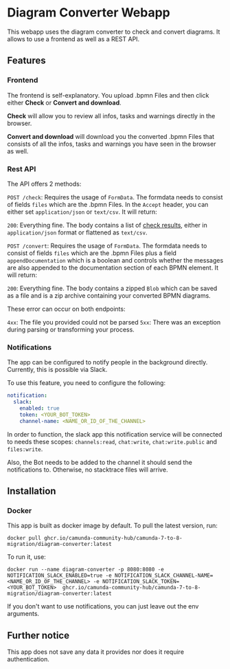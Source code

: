 # Diagram Converter Webapp

This webapp uses the diagram converter to check and convert diagrams. It allows to use a frontend as well as a REST API.

## Features

### Frontend

The frontend is self-explanatory. You upload .bpmn Files and then click either **Check** or **Convert and download**.

**Check** will allow you to review all infos, tasks and warnings directly in the browser.

**Convert and download** will download you the converted .bpmn Files that consists of all the infos, tasks and warnings you have seen in the browser as well.

### Rest API

The API offers 2 methods:

`POST /check`: Requires the usage of `FormData`. The formdata needs to consist of fields `files` which are the .bpmn Files. In the `Accept` header, you can either set `application/json` or `text/csv`. It will return:

`200`: Everything fine. The body contains a list of [check results](./../core/src/main/java/org/camunda/community/converter/BpmnDiagramCheckResult.java), either in `application/json` format or flattened as `text/csv`.

`POST /convert`: Requires the usage of `FormData`. The formdata needs to consist of fields `files` which are the .bpmn Files plus a field `appendDocumentation` which is a boolean and controls whether the messages are also appended to the documentation section of each BPMN element. It will return:

`200`: Everything fine. The body contains a zipped `Blob` which can be saved as a file and is a zip archive containing your converted BPMN diagrams.

These error can occur on both endpoints:

`4xx`: The file you provided could not be parsed
`5xx`: There was an exception during parsing or transforming your process.

### Notifications

The app can be configured to notify people in the background directly. Currently, this is possible via Slack.

To use this feature, you need to configure the following:

```yaml
notification:
  slack:
    enabled: true
    token: <YOUR_BOT_TOKEN>
    channel-name: <NAME_OR_ID_OF_THE_CHANNEL>
```

In order to function, the slack app this notification service will be connected to needs these scopes: `channels:read`, `chat:write`, `chat:write.public` and `files:write`.

Also, the Bot needs to be added to the channel it should send the notifications to. Otherwise, no stacktrace files will arrive.

## Installation

### Docker

This app is built as docker image by default. To pull the latest version, run:

```shell
docker pull ghcr.io/camunda-community-hub/camunda-7-to-8-migration/diagram-converter:latest
```

To run it, use:

```shell
docker run --name diagram-converter -p 8080:8080 -e NOTIFICATION_SLACK_ENABLED=true -e NOTIFICATION_SLACK_CHANNEL-NAME=<NAME_OR_ID_OF_THE_CHANNEL> -e NOTIFICATION_SLACK_TOKEN=<YOUR_BOT_TOKEN>  ghcr.io/camunda-community-hub/camunda-7-to-8-migration/diagram-converter:latest
```

If you don't want to use notifications, you can just leave out the env arguments.

## Further notice

This app does not save any data it provides nor does it require authentication.
